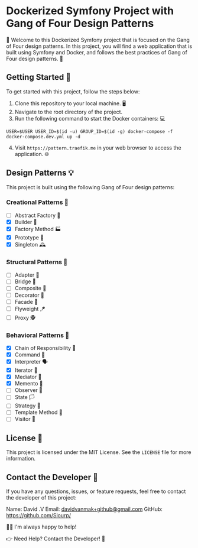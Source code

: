 # Dockerized Symfony Project with Gang of Four Design Patterns

👋 Welcome to this Dockerized Symfony project that is focused on the Gang of Four design patterns. In this project, you will find a web application that is built using Symfony and Docker, and follows the best practices of Gang of Four design patterns. 🚀

## Getting Started 🏁

To get started with this project, follow the steps below:

1. Clone this repository to your local machine. 🖥️
2. Navigate to the root directory of the project.
3. Run the following command to start the Docker containers: 💻

```
USER=$USER USER_ID=$(id -u) GROUP_ID=$(id -g) docker-compose -f docker-compose.dev.yml up -d
```

4. Visit `https://pattern.traefik.me` in your web browser to access the application. 🌐

## Design Patterns 💡

This project is built using the following Gang of Four design patterns:

### Creational Patterns 🧱

- [ ] Abstract Factory 🧰
- [X] Builder 🔨
- [X] Factory Method 🏭
- [X] Prototype 🐑
- [X] Singleton 🕰️

### Structural Patterns 🚪

- [ ] Adapter 🌉
- [ ] Bridge 🌁
- [ ] Composite 🌴
- [ ] Decorator 🎨
- [ ] Facade 🏢
- [ ] Flyweight 🪁
- [ ] Proxy 🕵️

### Behavioral Patterns 🐾

- [X] Chain of Responsibility 🔗
- [X] Command 📜
- [X] Interpreter 🗣️
- [X] Iterator 🔄
- [X] Mediator 🤝
- [X] Memento 💾
- [ ] Observer 👀
- [ ] State 🏳️
- [ ] Strategy 🎯
- [ ] Template Method 📝
- [ ] Visitor 👥

## License 📝

This project is licensed under the MIT License. See the `LICENSE` file for more information.

## Contact the Developer 📧

If you have any questions, issues, or feature requests, feel free to contact the developer of this project:

Name: David .V
Email: davidvanmak+github@gmail.com
GitHub: https://github.com/Slourp/

💁‍♂️ I'm always happy to help! 

👉 Need Help? Contact the Developer! 👋